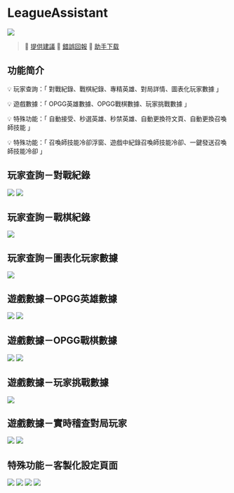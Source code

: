 # LeagueAssistant

<img src="locales/Banner.jpg" /> 

> 🫰 [提供建議](https://discord.com/channels/1062726976370126968/1064135225787035648)
> 🚨 [錯誤回報](https://discord.com/channels/1062726976370126968/1064135225787035648)
> 🚩 [助手下载](https://www.leefuuchang.in/projects/LeagueAssistant/Download/Setup)

## 功能简介

💡	玩家查詢：「 對戰紀錄、戰棋紀錄、專精英雄、對局詳情、圖表化玩家數據 」

💡 	遊戲數據：「 OPGG英雄數據、OPGG戰棋數據、玩家挑戰數據 」

💡 	特殊功能：「 自動接受、秒選英雄、秒禁英雄、自動更換符文頁、自動更換召喚師技能 」

💡 	特殊功能：「 召喚師技能冷卻浮窗、遊戲中紀錄召喚師技能冷卻、一鍵發送召喚師技能冷卻 」

## 玩家查詢－對戰紀錄
<img src="screenshots/1.png" /> 
<img src="screenshots/2.png" /> 

## 玩家查詢－戰棋紀錄
<img src="screenshots/3.png" /> 

## 玩家查詢－圖表化玩家數據
<img src="screenshots/4.png" /> 

## 遊戲數據－OPGG英雄數據
<img src="screenshots/5.png" /> 
<img src="screenshots/6.png" /> 

## 遊戲數據－OPGG戰棋數據
<img src="screenshots/7.png" /> 
<img src="screenshots/8.png" /> 

## 遊戲數據－玩家挑戰數據
<img src="screenshots/9.png" /> 

## 遊戲數據－實時稽查對局玩家
<img src="screenshots/14.png" /> 
<img src="screenshots/15.png" /> 

## 特殊功能－客製化設定頁面
<img src="screenshots/10.png" />  
<img src="screenshots/11.png" />  
<img src="screenshots/12.png" />  
<img src="screenshots/13.png" />  

